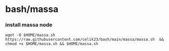 # bash/massa

### install massa node
```
wget -O $HOME/massa.sh https://raw.githubusercontent.com/celik23/bash/main/massa/massa.sh  && chmod +x $HOME/massa.sh && $HOME/massa.sh
```



